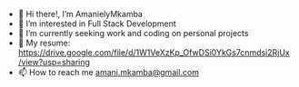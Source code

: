 - 👋 Hi there!, I’m AmanielyMkamba
- 👀 I’m interested in Full Stack Development
- 🌱 I’m currently seeking work and coding on personal projects
- 🌱 My resume: https://drive.google.com/file/d/1W1VeXzKp_OfwDSi0YkGs7cnmdsi2RjUx/view?usp=sharing
- 📫 How to reach me amani.mkamba@gmail.com

<!---
AmanielyMkamba/AmanielyMkamba is a ✨ special ✨ repository because its `README.md` (this file) appears on your GitHub profile.
You can click the Preview link to take a look at your changes.
--->
